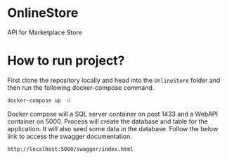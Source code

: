 # OnlineStore
API for Marketplace Store

# How to run project? 

First clone the repository locally and head into the `OnlineStore` folder and then run the following docker-compose command.
```sh
docker-compose up -d
```

Docker compose will a SQL server container on post 1433 and a WebAPI container on 5000. Process will create the database and table for the application. It will also seed some data in the database. 
Follow the below link to access the swagger documentation.  

```
http://localhost:5000/swagger/index.html
```
